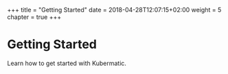 +++
title = "Getting Started"
date = 2018-04-28T12:07:15+02:00
weight = 5
chapter = true
+++

# Getting Started

Learn how to get started with Kubermatic.
